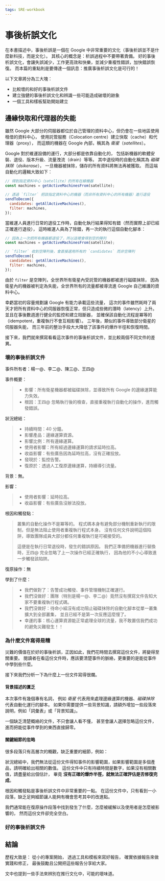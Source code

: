 ```yaml
---
tags: SRE-workbook
---
```


# 事後析誤文化

在本書描述中，事後析誤是一個在 Google 中非常重要的文化（事後析誤並不是什麼新科技，而是文化）。
其核心的概念是：析誤過程中不要帶著責備。
好的事後析誤文化，會讓失誤減少，工作更高效和快樂，並減少重複性錯誤，加快錯誤恢復。
而本篇的重點則是要傳達一個訊息：推廣事後析誤文化是可行的！

以下文章將分為三大塊：

-   比較壞的和好的事後析誤文件
-   建立強健的事後析誤文化和辨識一些可能造成破壞的跡象
-   一個工具和樣板幫助開始建立

## 邊緣快取和代理器的失能

雖然 Google 大部分的伺服器都位於自己管理的資料中心，但仍會在一些地區使用租借的資料中心，
使用託管服務（Colocation centre）建立快取（cache）和代理器（proxy），
而這類的機器在 Google 內部，稱其為 *衛星*（*satellites*）。

Google 對於維運設備的運行，大部分都是依靠自動化的，
包括新機器的軟體安裝、退役、版本升級、流量洩流（drain）等等。
其中退役時的自動化稱其為 *磁碟抹除*（*dsikerase*），
一旦機器被抹除，儲存的所有資料將無法再被獲取。
而這端自動化的邏輯大致如下：

```javascript
// 得到指定資料中心（satellite）的所有在線機器
const machines = getActiveMachinesFrom(satellite);

// 透過 `filter` 把該指定資料中心的機器（而非所有資料中心的所有機器）進行退役
sendToDecom({
  candidates: getAllActiveMachines(),
  filter: machines,
});
```

當維運人員進行日常的退役工作時，自動化執行結果得知有錯（然而實際上卻已經正確進行退役），
這時維運人員為了除錯，再一次的執行這個自動化腳本：

```javascript
// 因為上一次把所有機器都退役了，所以這裡會得到空的陣列
const machines = getActiveMachinesFrom(satellite);

// `filter` 收到空陣列後，會直接選用所有的 `candidates` 而非空陣列
sendToDecom({
  candidates: getAllActiveMachines(),
  filter: machines,
});
```

由於 `filter` 是空陣列，全世界所有衛星內受託管的機器都被進行磁碟抹除，
因為衛星內的機器被判定為失能，全世界所有的流量都被導流進 Google 自己維護的資料中心。

幸虧當初的容量規劃讓 Google 有能力承載這些流量，
這次的事件雖然耗時了兩天才把所有資料中心的伺服器恢復正常，但只造成些微的潛時（latency）上升。
並且在事後數週進行健全的監控和建立阻斷器，
並確保該自動化流程是冪等的（idempotent，重複執行不會互相影響）。
三年後，類似的事件導致部分衛星的伺服器失能，
而三年前的整治手段大大降低了該事件的爆炸半徑和恢復時間。

接下來，我們就來撰寫看看這次事件的事後析誤文件，並比較兩個不同文件的差異。

### 壞的事後析誤文件

事件所有者：楊一@、李二@、陳三@、王四@

事件概要：

> -   影響：所有衛星機器都被磁碟抹除，並導致所有 Google 的邊緣運算能力失效。
> -   根因：王四@ 忽略執行後的檢查，直接重複執行自動化的操作，進而觸發錯誤。

狀況總結：

> -   持續時間：40 分鐘。
> -   影響產品：邊緣運算資源。
> -   影響比例：所有邊緣運算。
> -   使用者影響：所有經過邊緣運算的請求延時拉高。
> -   收益影響：有些廣告因為延時拉高，沒有正確投放。
> -   發現於：監控告警。
> -   復原於：透過人工復原邊緣運算，持續導引流量。

背景：無。

影響：

> -   使用者影響：延時拉高。
> -   收益影響：有些廣告沒辦法投放。

根因和觸發點：

> 叢集的自動化操作不是冪等的。
> 程式碼本身有避免部分機制重新執行的限制，但是無法阻止使用者重複執行程式本身。
> 沒有任何文件說明這個陷阱，導致團隊成員大部分都任何重複執行是可被接受的。
>
> 這便是在執行日常退役時，發生的錯誤原因。
> 我們正準備把機器進行替換時，王四@ 完全忽略了上一次操作已經正確執行，
> 因為他的不小心導致進一步觸發該陷阱。

復原操作：無

學到了什麼：

> -   我們做對了：告警成功觸發、事件管理機制正確運行。
> -   我們沒做好：團隊（特別是楊一@、李二@）竟然沒有撰寫文件告知大家不要重複執行程式碼。
> -   我們沒做好：待命小組沒有成功阻止磁碟抹除的自動化腳本從單一叢集擴大到全部叢集，
>     並且已經不是第一次反應這麼慢了。
> -   幸運的事：核心運算資源能正常處理全球的流量，我不敢置信我們成功的避免災難發生！！

### 為什麼文件寫得是糟

災難的價值在於好的事後析誤，正因如此，我們花時間去撰寫這份文件，將變得至關重要。
閱讀者在看這份文件時，應該要清楚事件的脈絡，更重要的是能從事件中學到些什麼。

接下來我們分析一下為什麼上一份文件寫得很爛。

#### 背景描述的匱乏

本次事件有幾個專有名詞，
例如 *衛星* 代表用來處理邊緣運算的機器、*磁碟抹除* 代表自動化運行的腳本。
如果你需要提供一些背景知識，請額外增加一些段落來說明，例如「詞彙表」或「背景知識」。

一個缺乏清楚概絡的文件，不只會讓人看不懂，
甚至會讓人選擇忽略這份文件，進而把能從事件學到的東西直接歸零。

#### 關鍵細節的忽略

很多段落只有高層次的概觀，缺乏重要的細節，例如：

狀況總結中，我們無法從這份文件得知事件的影響範圍，如果影響範圍是多個產品，請明確給出相關的數值。
這份文件中只有持續時間是數字，如果沒有相關數值，請盡量給出個估計，
畢竟 **沒有正確的爆炸半徑，就無法正確評估是否修復完成**。

根因和觸發點是事後析誤文件中非常重要的一點。
在這份文件中，只有看到一小段落，缺乏足夠細節讓人能夠有機會思考其中的改進點。

我們通常能在復原操作段落中找到發生了什麼，怎麼被緩解以及使用者是怎麼被影響的，
然而這份文件卻完全空白。

### 好的事後析誤文件

## 結論

歷程大致是：
從小的專案開始，
透過工具和模板來寫好報告，
確實依據報告來做實踐和修正，
最後鼓勵且公開把這些報告分享給大家。

文中也提到一些手法來辨別在推行文化中，可能的壞味道。
